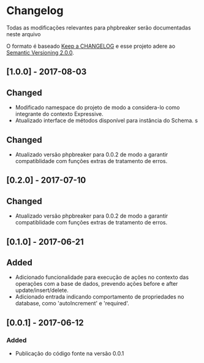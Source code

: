 # Changelog

Todas as modificações relevantes para phpbreaker serão documentadas neste arquivo

O formato é baseado [Keep a CHANGELOG](http://keepachangelog.com/) e esse projeto adere ao [Semantic Versioning 2.0.0](http://semver.org/).  

## [1.0.0] - 2017-08-03

## Changed
- Modificado namespace do projeto de modo a considera-lo como integrante do contexto Expressive.
- Atualizado interface de métodos disponível para instância do Schema.
s
## Changed
- Atualizado versão phpbreaker para 0.0.2 de modo a garantir compatiblidade com funções extras de tratamento de erros.

## [0.2.0] - 2017-07-10

## Changed
- Atualizado versão phpbreaker para 0.0.2 de modo a garantir compatiblidade com funções extras de tratamento de erros.

## [0.1.0] - 2017-06-21

## Added
- Adicionado funcionalidade para execução de ações no contexto das operações com a base de dados, prevendo ações before e after update/insert/delete. 
- Adicionado entrada indicando comportamento de propriedades no database, como 'autoIncrement' e 'required'.

## [0.0.1] - 2017-06-12

### Added
- Publicação do código fonte na versão 0.0.1
